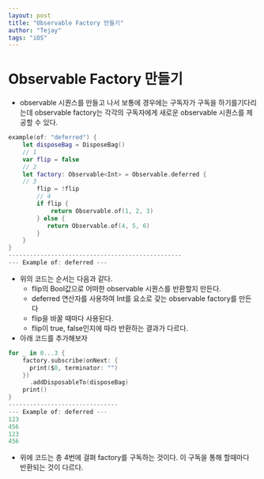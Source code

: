 ```yaml
---
layout: post
title: "Observable Factory 만들기"
author: "Tejay"
tags: "iOS"
---
```


# Observable Factory 만들기

- observable 시퀀스를 만들고 나서 보통에 경우에는 구독자가 구독을 하기를기다리는데 observable factory는 각각의 구독자에게 새로운 observable 시퀀스를 제공할 수 있다.

```swift
example(of: "deferred") {
	let disposeBag = DisposeBag()
	// 1
	var flip = false
	// 2
	let factory: Observable<Int> = Observable.deferred {
	// 3
    	flip = !flip
		// 4
		if flip {
			return Observable.of(1, 2, 3)
		} else {
 	       return Observable.of(4, 5, 6)
        }
 	}
}
-------------------------------------------------
--- Example of: deferred ---
```

- 위의 코드는 순서는 다음과 같다.
  - flip의 Bool값으로 어떠한 observable 시퀀스를 반환할지 만든다.
  - deferred 연산자를 사용하여 Int를 요소로 갖는 observable factory를 만든다
  - flip을 바꿀 때마다 사용된다.
  - flip이 true, false인지에 따라 반환하는 결과가 다르다.
- 아래 코드를 추가해보자

```swift
for _ in 0...3 {
    factory.subscribe(onNext: {
      print($0, terminator: "")
    })
      .addDisposableTo(disposeBag)
    print()
}
-------------------------------
--- Example of: deferred ---
123
456
123
456
```

- 위에 코드는 총 4번에 걸펴 factory를 구독하는 것이다. 이 구독을 통해 할때마다 반환되는 것이 다르다.
